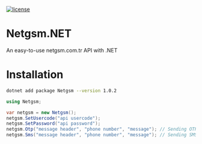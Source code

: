 [![license](https://img.shields.io/:license-mit-blue.svg)](https://github.com/ozgur-soft/Netgsm.NET/blob/master/LICENSE.md)

# Netgsm.NET
An easy-to-use netgsm.com.tr API with .NET

# Installation
```bash
dotnet add package Netgsm --version 1.0.2
```

```c#
using Netgsm;

var netgsm = new Netgsm();
netgsm.SetUsercode("api usercode");
netgsm.SetPassword("api password");
netgsm.Otp("message header", "phone number", "message"); // Sending OTP message
netgsm.Sms("message header", "phone number", "message"); // Sending SMS message
```
